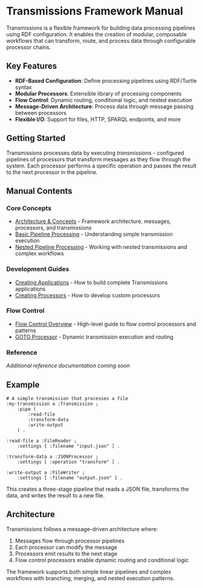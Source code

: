 # Transmissions Framework Manual

Transmissions is a flexible framework for building data processing pipelines using RDF configuration. It enables the creation of modular, composable workflows that can transform, route, and process data through configurable processor chains.

## Key Features

- **RDF-Based Configuration**: Define processing pipelines using RDF/Turtle syntax
- **Modular Processors**: Extensible library of processing components
- **Flow Control**: Dynamic routing, conditional logic, and nested execution
- **Message-Driven Architecture**: Process data through message passing between processors
- **Flexible I/O**: Support for files, HTTP, SPARQL endpoints, and more

## Getting Started

Transmissions processes data by executing *transmissions* - configured pipelines of processors that transform messages as they flow through the system. Each processor performs a specific operation and passes the result to the next processor in the pipeline.

## Manual Contents

### Core Concepts
- [Architecture & Concepts](concepts.md) - Framework architecture, messages, processors, and transmissions
- [Basic Pipeline Processing](pipeline-basic.md) - Understanding simple transmission execution
- [Nested Pipeline Processing](pipeline-nested.md) - Working with nested transmissions and complex workflows

### Development Guides
- [Creating Applications](apps.md) - How to build complete Transmissions applications
- [Creating Processors](processors/processors.md) - How to develop custom processors

### Flow Control
- [Flow Control Overview](flow.md) - High-level guide to flow control processors and patterns
- [GOTO Processor](goto.md) - Dynamic transmission execution and routing

### Reference
*Additional reference documentation coming soon*

## Example

```turtle
# A simple transmission that processes a file
:my-transmission a :Transmission ;
    :pipe (
        :read-file
        :transform-data
        :write-output
    ) .

:read-file a :FileReader ;
    :settings [ :filename "input.json" ] .

:transform-data a :JSONProcessor ;
    :settings [ :operation "transform" ] .

:write-output a :FileWriter ;
    :settings [ :filename "output.json" ] .
```

This creates a three-stage pipeline that reads a JSON file, transforms the data, and writes the result to a new file.

## Architecture

Transmissions follows a message-driven architecture where:
1. Messages flow through processor pipelines
2. Each processor can modify the message
3. Processors emit results to the next stage
4. Flow control processors enable dynamic routing and conditional logic

The framework supports both simple linear pipelines and complex workflows with branching, merging, and nested execution patterns.